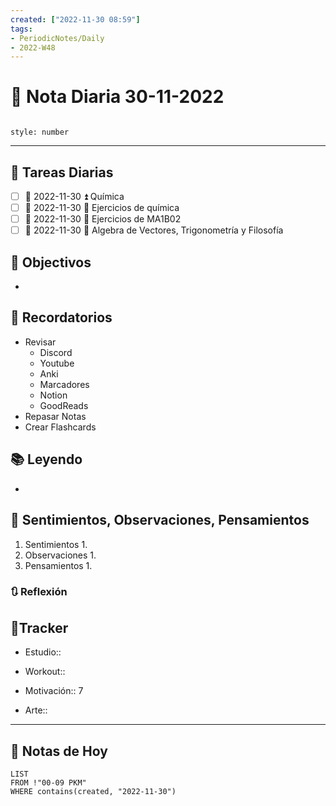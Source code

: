 ```yaml
---
created: ["2022-11-30 08:59"]
tags:
- PeriodicNotes/Daily
- 2022-W48
---
```


# 📅 Nota Diaria 30-11-2022
```toc

style: number

```

---
## 🔷 Tareas Diarias
- [ ] 📅 2022-11-30 ⏫ Química
- [ ] 📅 2022-11-30 🔼 Ejercicios de química
- [ ] 📅 2022-11-30 🔼 Ejercicios de MA1B02
- [ ] 📅 2022-11-30 🔽 Algebra de Vectores, Trigonometría y Filosofía

## 🎯 Objectivos
- 
## 📕 Recordatorios
- Revisar
	- Discord
	- Youtube
	- Anki
	- Marcadores
	- Notion
	- GoodReads
- Repasar Notas
- Crear Flashcards

## 📚 Leyendo
- 
## 💬 Sentimientos, Observaciones, Pensamientos 
1. Sentimientos
	1. 
2. Observaciones
	1. 
3. Pensamientos
	1. 
### 🔃 Reflexión

## 🔷Tracker

- Estudio::

- Workout::

- Motivación:: 7

- Arte::
---

## 📅 Notas de Hoy
```dataview
LIST 
FROM !"00-09 PKM" 
WHERE contains(created, "2022-11-30")
```